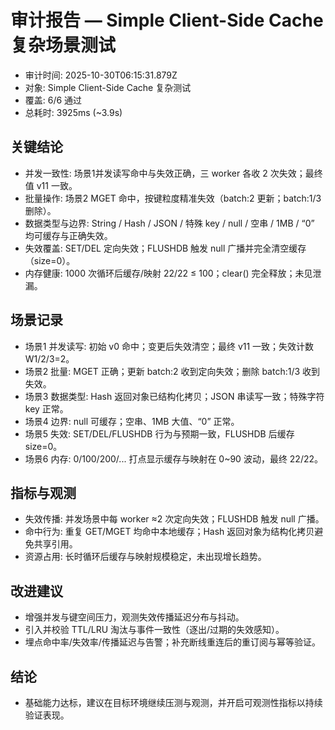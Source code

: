# 审计报告 — Simple Client-Side Cache 复杂场景测试

- 审计时间: 2025-10-30T06:15:31.879Z
- 对象: Simple Client-Side Cache 复杂测试
- 覆盖: 6/6 通过
- 总耗时: 3925ms (~3.9s)

## 关键结论
- 并发一致性: 场景1并发读写命中与失效正确，三 worker 各收 2 次失效；最终值 v11 一致。
- 批量操作: 场景2 MGET 命中，按键粒度精准失效（batch:2 更新；batch:1/3 删除）。
- 数据类型与边界: String / Hash / JSON / 特殊 key / null / 空串 / 1MB / “0” 均可缓存与正确失效。
- 失效覆盖: SET/DEL 定向失效；FLUSHDB 触发 null 广播并完全清空缓存（size=0）。
- 内存健康: 1000 次循环后缓存/映射 22/22 ≤ 100；clear() 完全释放；未见泄漏。

## 场景记录
- 场景1 并发读写: 初始 v0 命中；变更后失效清空；最终 v11 一致；失效计数 W1/2/3=2。
- 场景2 批量: MGET 正确；更新 batch:2 收到定向失效；删除 batch:1/3 收到失效。
- 场景3 数据类型: Hash 返回对象已结构化拷贝；JSON 串读写一致；特殊字符 key 正常。
- 场景4 边界: null 可缓存；空串、1MB 大值、“0” 正常。
- 场景5 失效: SET/DEL/FLUSHDB 行为与预期一致，FLUSHDB 后缓存 size=0。
- 场景6 内存: 0/100/200/... 打点显示缓存与映射在 0~90 波动，最终 22/22。

## 指标与观测
- 失效传播: 并发场景中每 worker ≈2 次定向失效；FLUSHDB 触发 null 广播。
- 命中行为: 重复 GET/MGET 均命中本地缓存；Hash 返回对象为结构化拷贝避免共享引用。
- 资源占用: 长时循环后缓存与映射规模稳定，未出现增长趋势。

## 改进建议
- 增强并发与键空间压力，观测失效传播延迟分布与抖动。
- 引入并校验 TTL/LRU 淘汰与事件一致性（逐出/过期的失效感知）。
- 埋点命中率/失效率/传播延迟与告警；补充断线重连后的重订阅与幂等验证。

## 结论
- 基础能力达标，建议在目标环境继续压测与观测，并开启可观测性指标以持续验证表现。